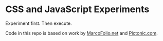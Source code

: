CSS and JavaScript Experiments
===

Experiment first. Then execute.

Code in this repo is based on work by [MarcoFolio.net](http://marcofolio.net) and [Pictonic.com](http://pictonic.com).
